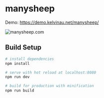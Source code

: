 # manysheep

Demo: https://demo.kelvinau.net/manysheep/

![manysheep.com](https://kelvinau.github.io/manysheep/manysheep.com.gif)

## Build Setup

``` bash
# install dependencies
npm install

# serve with hot reload at localhost:8080
npm run dev

# build for production with minification
npm run build


```


